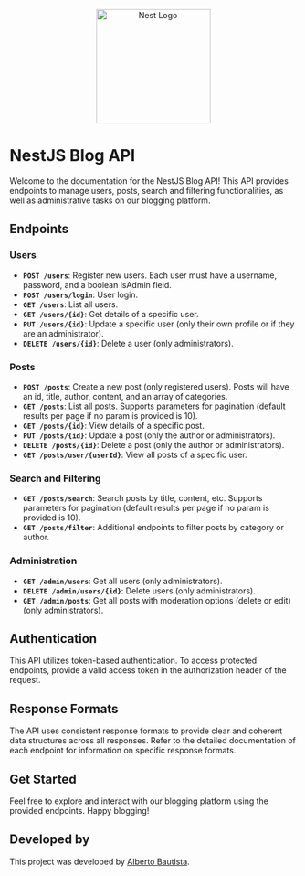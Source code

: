 <p align="center">
  <a href="http://nestjs.com/" target="blank"><img src="https://nestjs.com/img/logo-small.svg" width="200" alt="Nest Logo" /></a>
</p>

# NestJS Blog API

Welcome to the documentation for the NestJS Blog API! This API provides endpoints to manage users, posts, search and filtering functionalities, as well as administrative tasks on our blogging platform.

## Endpoints

### Users

- **`POST /users`**: Register new users. Each user must have a username, password, and a boolean isAdmin field.
- **`POST /users/login`**: User login.
- **`GET /users`**: List all users.
- **`GET /users/{id}`**: Get details of a specific user.
- **`PUT /users/{id}`**: Update a specific user (only their own profile or if they are an administrator).
- **`DELETE /users/{id}`**: Delete a user (only administrators).

### Posts

- **`POST /posts`**: Create a new post (only registered users). Posts will have an id, title, author, content, and an array of categories.
- **`GET /posts`**: List all posts. Supports parameters for pagination (default results per page if no param is provided is 10).
- **`GET /posts/{id}`**: View details of a specific post.
- **`PUT /posts/{id}`**: Update a post (only the author or administrators).
- **`DELETE /posts/{id}`**: Delete a post (only the author or administrators).
- **`GET /posts/user/{userId}`**: View all posts of a specific user.

### Search and Filtering

- **`GET /posts/search`**: Search posts by title, content, etc. Supports parameters for pagination (default results per page if no param is provided is 10).
- **`GET /posts/filter`**: Additional endpoints to filter posts by category or author.

### Administration

- **`GET /admin/users`**: Get all users (only administrators).
- **`DELETE /admin/users/{id}`**: Delete users (only administrators).
- **`GET /admin/posts`**: Get all posts with moderation options (delete or edit) (only administrators).

## Authentication

This API utilizes token-based authentication. To access protected endpoints, provide a valid access token in the authorization header of the request.

## Response Formats

The API uses consistent response formats to provide clear and coherent data structures across all responses. Refer to the detailed documentation of each endpoint for information on specific response formats.

## Get Started

Feel free to explore and interact with our blogging platform using the provided endpoints. Happy blogging!

## Developed by

This project was developed by [Alberto Bautista](https://www.linkedin.com/in/albertobautistac/).
